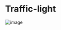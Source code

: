 ﻿# Traffic-light

 ![image](https://github.com/user-attachments/assets/7e6e392a-bb01-4be1-ab57-0e7b4125def8)

